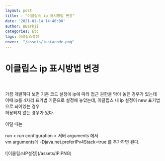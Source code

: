 ```yaml
---
layout: post
title: : "이클립스 ip 표시방법 변경"
date: '2021-01-14 14:40:00'
author: BBarkji
categories: Etc
tags: 이클립스설정
cover:  "/assets/instacode.png"
---
```




# 이클립스 ip 표시방법 변경
<br/>
<br/>
가끔 개발하다 보면 기존 코드 설정에 ip에 따라 접근 권한을 막아 놓은 경우가 있는데<br/>
이때 ip를 4자리 표기법 기준으로 설정해 놓았는데, 이클립스 내 ip 설정이 new 표기법으로 되어있는 경우<br/>
허용되지 않는 경우가 있다.
<br/>
<br/>
이럴 때는
<br/>
<br/>
run > run configuration > 서버 arguments 에서 <br/>
vm arguments에 -Djava.net.preferIPv4Stack=true 를 추가하면 된다.
<br/>
<br/>
![이클립스IP설정](/assets/IP.PNG) 